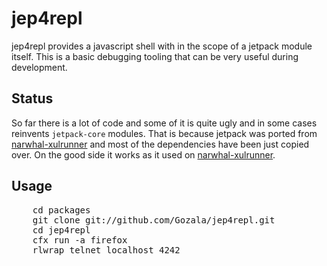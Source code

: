 jep4repl
========

jep4repl provides a javascript shell with in the scope of a jetpack module 
itself. This is a basic debugging tooling that can be very useful during
development.

Status
------

So far there is a lot of code and some of it is quite ugly and in some cases
reinvents `jetpack-core` modules. That is  because jetpack was ported from 
[narwhal-xulrunner] and most of the dependencies have been just copied over.
On the good side it works as it used on [narwhal-xulrunner].

Usage
-----

<pre class="console">
    cd packages
    git clone git://github.com/Gozala/jep4repl.git
    cd jep4repl
    cfx run -a firefox
    rlwrap telnet localhost 4242
</pre>

[narwhal-xulrunner]: http://github.com/gozala/narwhal-xulrunner